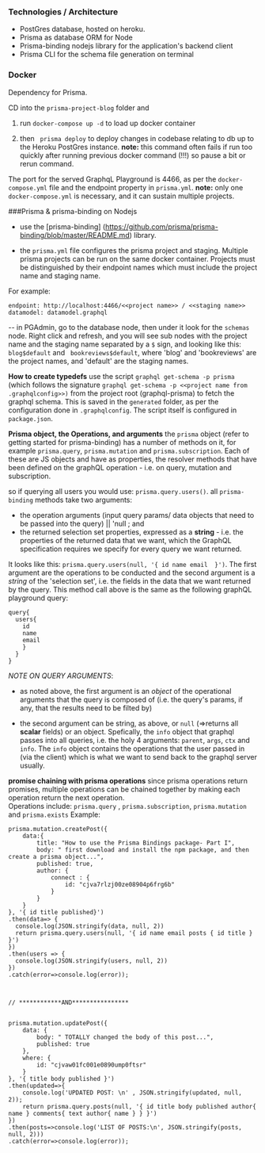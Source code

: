 ### Technologies / Architecture
- PostGres database, hosted on heroku.  
- Prisma as database ORM for Node
- Prisma-binding nodejs library for the application's backend client 
- Prisma CLI for the schema file generation on terminal

### Docker
Dependency for Prisma.  

CD into the `prisma-project-blog` folder and 
1) run `docker-compose up -d` to load up docker container

2) then ` prisma deploy` to deploy changes in codebase relating to db up to the Heroku PostGres instance.  __note:__ this command often fails if run too quickly after running previous docker command (!!!) so pause a bit or rerun command.
 
The port for the served GraphqL Playground is 4466, as per the `docker-compose.yml` file and the endpoint property in `prisma.yml`.  __note:__ only one `docker-compose.yml` is necessary, and it can sustain multiple projects.


###Prisma & prisma-binding on Nodejs 
- use the [prisma-binding] (https://github.com/prisma/prisma-binding/blob/master/README.md) library.

- the `prisma.yml` file configures the prisma project and staging. Multiple prisma projects can be run on the same docker container.  Projects must be distinguished by their endpoint names which must include the project name and staging name. 

For example:
```
endpoint: http://localhost:4466/<<project name>> / <<staging name>>
datamodel: datamodel.graphql
```

-- in PGAdmin, go to the database node, then under it look for the `schemas` node. Right click and refresh, and you will see sub nodes with the project name and the staging name separated by a `$` sign, and looking like this:  ` blog$default` and ` bookreviews$default`, where 'blog' and 'bookreviews' are the project names, and 'default' are the staging names.

__How to create typedefs__
use the script `graphql get-schema -p prisma` (which follows the signature `graphql get-schema -p <<project name from .graphqlconfig>>)` from the project root (graphql-prisma) to fetch the graphql schema.  This is saved in the `generated` folder, as per the configuration done in `.graphqlconfig`.  The script itself is configured in `package.json`.

__Prisma object, the Operations, and  arguments__
the `prisma` object (refer to getting started for prisma-binding) has a number of methods on it, for example `prisma.query`, `prisma.mutation` and `prisma.subscription`.  Each of these are JS objects and have as properties, the resolver methods that have been defined on the graphQL operation - i.e. on query, mutation and subscription.

so if querying all users you would use: `prisma.query.users()`. all `prisma-binding` methods take two arguments:
- the operation arguments (input query params/  data objects that need to be passed into the query) || 'null ; and
- the returned selection set properties, expressed as a __string__ - i.e. the properties of the returned data that we want, which the GraphQL specification requires we specify for every query we want returned.

It looks like this:  `prisma.query.users(null, '{ id name email  }')`. The first argument are the operations to be conducted and the second argument is a _string_ of the 'selection set', i.e. the fields in the data that we want returned by the query.  This method call above is the same as the following graphQL playground query:
```
query{
  users{
    id
    name
    email
    }
  }
}
```
_NOTE ON QUERY ARGUMENTS_: 
- as noted above, the first argument is an _object_ of the operational arguments that the query is composed of (i.e. the query's params, if any, that the results need to be filted by)

- the second argument can be string, as above, or `null` (=>returns all __scalar__ fields) or an object. Spefically, the `info` object that graphql passes into all queries, i.e. the holy 4 arguments: `parent`, `args`, `ctx` and `info`.  The `info` object contains the operations that the user passed in (via the client) which is what we want to send back to the graphql server usually.

__promise chaining with prisma operations__
since prisma operations return promises, multiple operations can be chained together by making each operation return the next operation.  
Operations include:  `prisma.query` , `prisma.subscription`, `prisma.mutation` and `prisma.exists`
Example:

```
prisma.mutation.createPost({
    data:{
        title: "How to use the Prisma Bindings package- Part I",
        body: " first download and install the npm package, and then create a prisma object...",
        published: true,
        author: {
            connect : {
                id: "cjva7rlzj00ze08904p6frg6b"
            } 
        }
    }
}, '{ id title published}')
.then(data=> { 
  console.log(JSON.stringify(data, null, 2))
  return prisma.query.users(null, '{ id name email posts { id title } }')
})
.then(users => {
  console.log(JSON.stringify(users, null, 2))
})
.catch(error=>console.log(error));



// ************AND****************


prisma.mutation.updatePost({
    data: {
        body: " TOTALLY changed the body of this post...",
        published: true
    },
    where: {
        id: "cjvaw01fc001e0890ump0ftsr"
    }
}, '{ title body published }')
.then(updated=>{
    console.log('UPDATED POST: \n' , JSON.stringify(updated, null, 2));
    return prisma.query.posts(null, '{ id title body published author{ name } comments{ text author{ name } } }')
})
.then(posts=>console.log('LIST OF POSTS:\n', JSON.stringify(posts, null, 2)))
.catch(error=>console.log(error));

```